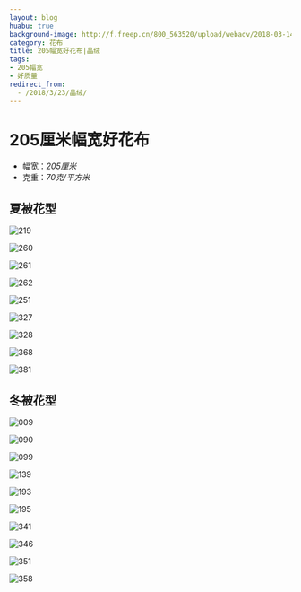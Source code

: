 ```yaml
---
layout: blog
huabu: true
background-image: http://f.freep.cn/800_563520/upload/webadv/2018-03-14/782cbced18d9452a937b511677cacb37.jpg
category: 花布
title: 205幅宽好花布|晶绒
tags:
- 205幅宽
- 好质量
redirect_from:
  - /2018/3/23/晶绒/
---
```

# 205厘米幅宽好花布
- 幅宽：*205厘米*
- 克重：*70克/平方米*

## 夏被花型

![219](http://ww2.sinaimg.cn/large/0060lm7Tly1fprdahutl6j31ao0hsdhg.jpg)

![260](http://ww3.sinaimg.cn/large/0060lm7Tly1fprdaxpty1j31ea0ny0u5.jpg)

![261](http://ww2.sinaimg.cn/large/0060lm7Tly1fprdbe0zygj31ge0mydi6.jpg)

![262](http://ww2.sinaimg.cn/large/0060lm7Tly1fprdbr0zu4j31cc0ow0u9.jpg)

![251](http://ww2.sinaimg.cn/large/0060lm7Tly1fprdc81sjmj31f00hs10z.jpg)

![327](http://ww2.sinaimg.cn/large/0060lm7Tly1fprdclb31qj31kw0ebn42.jpg)

![328](http://ww1.sinaimg.cn/large/0060lm7Tly1fprdcyjtmxj31kw0ebdm1.jpg)

![368](http://ww4.sinaimg.cn/large/0060lm7Tly1fprddd8u3yj31kw0em46j.jpg)

<!--![380](http://ww2.sinaimg.cn/large/0060lm7Tly1fprddsrw3aj31kw0emjzt.jpg)-->

![381](http://ww4.sinaimg.cn/large/0060lm7Tly1fprded6prdj31kw0emanv.jpg)

## 冬被花型

![009](http://ww2.sinaimg.cn/large/0060lm7Tly1fprctl76qyj31ed0hsdmw.jpg)

![090](http://ww1.sinaimg.cn/large/0060lm7Tly1fprcw3lkb0j31ed0hswm4.jpg)

![099](http://ww3.sinaimg.cn/large/0060lm7Tly1fptgfaukiij315m0hs7a2.jpg)

![139](http://ww4.sinaimg.cn/large/0060lm7Tly1fprcwqcvloj31hc0deadi.jpg)

![193](http://ww2.sinaimg.cn/large/0060lm7Tly1fprcy056dlj30zk0eon4t.jpg)

![195](http://ww2.sinaimg.cn/large/0060lm7Tly1fptggb2eulj319k0fywie.jpg)

![341](http://ww1.sinaimg.cn/large/0060lm7Tly1fprcyr1985j30oa06u40k.jpg)

![346](http://ww1.sinaimg.cn/large/0060lm7Tly1fptgjty7dij30oa0btaav.jpg)

![351](http://ww1.sinaimg.cn/large/0060lm7Tly1fptgl55bpqj30s10aj0yc.jpg)

![358](http://ww4.sinaimg.cn/large/0060lm7Tly1fprcz9womsj31730e8ngc.jpg)
